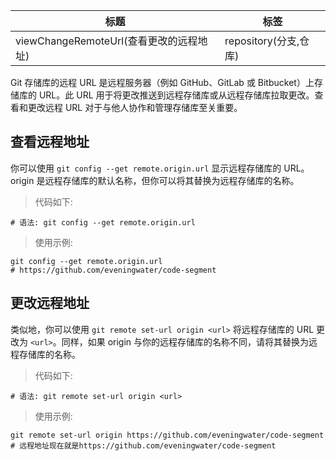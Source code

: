 | 标题                                    | 标签                  |
| --------------------------------------- | --------------------- |
| viewChangeRemoteUrl(查看更改的远程地址) | repository(分支,仓库) |

Git 存储库的远程 URL 是远程服务器（例如 GitHub、GitLab 或 Bitbucket）上存储库的 URL。此 URL 用于将更改推送到远程存储库或从远程存储库拉取更改。查看和更改远程 URL 对于与他人协作和管理存储库至关重要。

## 查看远程地址

你可以使用 `git config --get remote.origin.url` 显示远程存储库的 URL。origin 是远程存储库的默认名称，但你可以将其替换为远程存储库的名称。

> 代码如下:

```shell
# 语法: git config --get remote.origin.url
```

> 使用示例:

```shell
git config --get remote.origin.url
# https://github.com/eveningwater/code-segment
```

## 更改远程地址

类似地，你可以使用 `git remote set-url origin <url>` 将远程存储库的 URL 更改为 `<url>`。同样，如果 origin 与你的远程存储库的名称不同，请将其替换为远程存储库的名称。

> 代码如下:

```shell
# 语法: git remote set-url origin <url>
```

> 使用示例:

```shell
git remote set-url origin https://github.com/eveningwater/code-segment
# 远程地址现在就是https://github.com/eveningwater/code-segment
```
